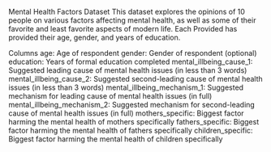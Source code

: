 Mental Health Factors Dataset
This dataset explores the opinions of 10 people on various factors affecting mental health, as well as some of their favorite and least favorite aspects of modern life. Each Provided has provided their age, gender, and years of education.

Columns
age: Age of respondent
gender: Gender of respondent (optional)
education: Years of formal education completed
mental_illbeing_cause_1: Suggested leading cause of mental health issues (in less than 3 words)
mental_illbeing_cause_2: Suggested second-leading cause of mental health issues (in less than 3 words)
mental_illbeing_mechanism_1: Suggested mechanism for leading cause of mental health issues (in full)
mental_illbeing_mechanism_2: Suggested mechanism for second-leading cause of mental health issues (in full)
mothers_specific: Biggest factor harming the mental health of mothers specifically
fathers_specific: Biggest factor harming the mental health of fathers specifically
children_specific: Biggest factor harming the mental health of children specifically